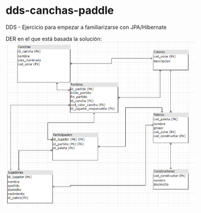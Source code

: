 # dds-canchas-paddle
DDS - Ejercicio para empezar a familiarizarse con JPA/Hibernate


DER en el que está basada la solución:
![DER.canchas.paddle](https://github.com/martindipaolo/dds-canchas-paddle/blob/master/DER.PNG)
